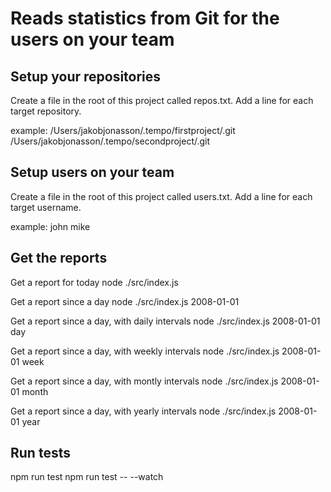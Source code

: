 # Reads statistics from Git for the users on your team

## Setup your repositories

Create a file in the root of this project called repos.txt.
Add a line for each target repository.

example:
/Users/jakobjonasson/.tempo/firstproject/.git
/Users/jakobjonasson/.tempo/secondproject/.git

## Setup users on your team

Create a file in the root of this project called users.txt.
Add a line for each target username.

example:
john
mike

## Get the reports

Get a report for today
node ./src/index.js

Get a report since a day
node ./src/index.js 2008-01-01

Get a report since a day, with daily intervals
node ./src/index.js 2008-01-01 day

Get a report since a day, with weekly intervals
node ./src/index.js 2008-01-01 week

Get a report since a day, with montly intervals
node ./src/index.js 2008-01-01 month

Get a report since a day, with yearly intervals
node ./src/index.js 2008-01-01 year

## Run tests

npm run test
npm run test -- --watch